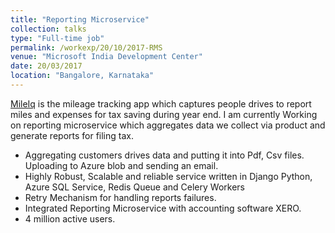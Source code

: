 ```yaml
---
title: "Reporting Microservice"
collection: talks
type: "Full-time job"
permalink: /workexp/20/10/2017-RMS
venue: "Microsoft India Development Center"
date: 20/03/2017
location: "Bangalore, Karnataka"
---
```


[MileIq](https://www.mileiq.com/) is the mileage tracking app which captures people drives to report miles and expenses for tax saving during year end. I am currently Working on reporting microservice which aggregates data we collect via product and generate reports for filing tax.

* Aggregating customers drives data and putting it into Pdf, Csv files. Uploading to Azure blob and sending an email.
* Highly Robust, Scalable and reliable service written in Django Python, Azure SQL Service, Redis Queue and Celery Workers
* Retry Mechanism for handling reports failures.
* Integrated Reporting Microservice with accounting software XERO.
* 4 million active users.

